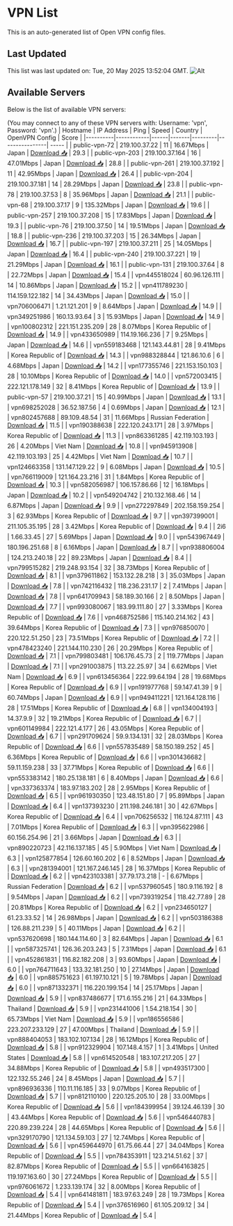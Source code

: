 # VPN List

This is an auto-generated list of Open VPN config files.

## Last Updated

This list was last updated on: Tue, 20 May 2025 13:52:04 GMT.
![Alt](https://repobeats.axiom.co/api/embed/186b98318ef1479477931607c1ad7d823f12451f.svg "Repobeats analytics image")

## Available Servers

Below is the list of available VPN servers:

(You may connect to any of these VPN servers with: Username: 'vpn', Password: 'vpn'.)
| Hostname | IP Address | Ping | Speed | Country | OpenVPN Config | Score |
|----------|------------|------|-------|---------|----------------| ----- |
| public-vpn-72 | 219.100.37.22 | 11 | 16.67Mbps | Japan | [Download 📥](./configs/server_0_JP.ovpn) | 29.3 |
| public-vpn-203 | 219.100.37.164 | 16 | 47.01Mbps | Japan | [Download 📥](./configs/server_1_JP.ovpn) | 28.8 |
| public-vpn-261 | 219.100.37.192 | 11 | 42.95Mbps | Japan | [Download 📥](./configs/server_2_JP.ovpn) | 26.4 |
| public-vpn-204 | 219.100.37.181 | 14 | 28.29Mbps | Japan | [Download 📥](./configs/server_3_JP.ovpn) | 23.8 |
| public-vpn-78 | 219.100.37.53 | 8 | 35.96Mbps | Japan | [Download 📥](./configs/server_4_JP.ovpn) | 21.1 |
| public-vpn-68 | 219.100.37.17 | 9 | 135.32Mbps | Japan | [Download 📥](./configs/server_5_JP.ovpn) | 19.6 |
| public-vpn-257 | 219.100.37.208 | 15 | 17.83Mbps | Japan | [Download 📥](./configs/server_6_JP.ovpn) | 19.3 |
| public-vpn-76 | 219.100.37.50 | 14 | 19.51Mbps | Japan | [Download 📥](./configs/server_7_JP.ovpn) | 18.8 |
| public-vpn-236 | 219.100.37.203 | 15 | 26.34Mbps | Japan | [Download 📥](./configs/server_8_JP.ovpn) | 16.7 |
| public-vpn-197 | 219.100.37.211 | 25 | 14.05Mbps | Japan | [Download 📥](./configs/server_9_JP.ovpn) | 16.4 |
| public-vpn-240 | 219.100.37.221 | 19 | 21.29Mbps | Japan | [Download 📥](./configs/server_10_JP.ovpn) | 16.1 |
| public-vpn-131 | 219.100.37.64 | 8 | 22.72Mbps | Japan | [Download 📥](./configs/server_11_JP.ovpn) | 15.4 |
| vpn445518024 | 60.96.126.111 | 14 | 10.86Mbps | Japan | [Download 📥](./configs/server_12_JP.ovpn) | 15.2 |
| vpn411789230 | 114.159.122.182 | 14 | 34.43Mbps | Japan | [Download 📥](./configs/server_13_JP.ovpn) | 15.0 |
| vpn706006471 | 1.21.121.201 | 9 | 8.64Mbps | Japan | [Download 📥](./configs/server_14_JP.ovpn) | 14.9 |
| vpn349251986 | 160.13.93.64 | 3 | 15.93Mbps | Japan | [Download 📥](./configs/server_15_JP.ovpn) | 14.9 |
| vpn100802312 | 221.151.235.209 | 28 | 8.07Mbps | Korea Republic of | [Download 📥](./configs/server_16_KR.ovpn) | 14.9 |
| vpn433650989 | 114.19.166.236 | 7 | 9.25Mbps | Japan | [Download 📥](./configs/server_17_JP.ovpn) | 14.6 |
| vpn559183468 | 121.143.44.81 | 28 | 9.41Mbps | Korea Republic of | [Download 📥](./configs/server_18_KR.ovpn) | 14.3 |
| vpn988328844 | 121.86.10.6 | 6 | 4.68Mbps | Japan | [Download 📥](./configs/server_19_JP.ovpn) | 14.2 |
| vpn177355746 | 221.153.150.103 | 28 | 10.10Mbps | Korea Republic of | [Download 📥](./configs/server_20_KR.ovpn) | 14.0 |
| vpn572003415 | 222.121.178.149 | 32 | 8.41Mbps | Korea Republic of | [Download 📥](./configs/server_21_KR.ovpn) | 13.9 |
| public-vpn-57 | 219.100.37.21 | 15 | 40.99Mbps | Japan | [Download 📥](./configs/server_22_JP.ovpn) | 13.1 |
| vpn698252028 | 36.52.187.56 | 4 | 0.69Mbps | Japan | [Download 📥](./configs/server_23_JP.ovpn) | 12.1 |
| vpn802457688 | 89.109.48.54 | 31 | 11.66Mbps | Russian Federation | [Download 📥](./configs/server_24_RU.ovpn) | 11.5 |
| vpn190388638 | 222.120.243.171 | 28 | 3.97Mbps | Korea Republic of | [Download 📥](./configs/server_25_KR.ovpn) | 11.3 |
| vpn863361285 | 42.119.103.193 | 26 | 4.20Mbps | Viet Nam | [Download 📥](./configs/server_26_VN.ovpn) | 10.8 |
| vpn945913908 | 42.119.103.193 | 25 | 4.42Mbps | Viet Nam | [Download 📥](./configs/server_27_VN.ovpn) | 10.7 |
| vpn124663358 | 131.147.129.22 | 9 | 6.08Mbps | Japan | [Download 📥](./configs/server_28_JP.ovpn) | 10.5 |
| vpn766119009 | 121.164.23.216 | 31 | 1.84Mbps | Korea Republic of | [Download 📥](./configs/server_29_KR.ovpn) | 10.3 |
| vpn582056987 | 106.157.86.66 | 12 | 16.18Mbps | Japan | [Download 📥](./configs/server_30_JP.ovpn) | 10.2 |
| vpn549204742 | 210.132.168.46 | 14 | 6.87Mbps | Japan | [Download 📥](./configs/server_31_JP.ovpn) | 9.9 |
| vpn272297849 | 202.158.159.254 | 3 | 62.93Mbps | Korea Republic of | [Download 📥](./configs/server_32_KR.ovpn) | 9.7 |
| vpn397399001 | 211.105.35.195 | 28 | 3.42Mbps | Korea Republic of | [Download 📥](./configs/server_33_KR.ovpn) | 9.4 |
| 2i6 | 1.66.33.45 | 27 | 5.69Mbps | Japan | [Download 📥](./configs/server_34_JP.ovpn) | 9.0 |
| vpn543967449 | 180.196.251.68 | 8 | 6.16Mbps | Japan | [Download 📥](./configs/server_35_JP.ovpn) | 8.7 |
| vpn938806004 | 124.213.240.18 | 22 | 89.23Mbps | Japan | [Download 📥](./configs/server_36_JP.ovpn) | 8.4 |
| vpn799515282 | 219.248.93.154 | 32 | 38.73Mbps | Korea Republic of | [Download 📥](./configs/server_37_KR.ovpn) | 8.1 |
| vpn379611862 | 153.132.28.218 | 3 | 35.03Mbps | Japan | [Download 📥](./configs/server_38_JP.ovpn) | 7.8 |
| vpn742116432 | 118.236.231.17 | 2 | 7.41Mbps | Japan | [Download 📥](./configs/server_39_JP.ovpn) | 7.8 |
| vpn641709943 | 58.189.30.166 | 2 | 8.50Mbps | Japan | [Download 📥](./configs/server_40_JP.ovpn) | 7.7 |
| vpn993080067 | 183.99.111.80 | 27 | 3.33Mbps | Korea Republic of | [Download 📥](./configs/server_41_KR.ovpn) | 7.6 |
| vpn468752586 | 115.140.214.162 | 43 | 39.64Mbps | Korea Republic of | [Download 📥](./configs/server_42_KR.ovpn) | 7.3 |
| vpn976850070 | 220.122.51.250 | 23 | 73.51Mbps | Korea Republic of | [Download 📥](./configs/server_43_KR.ovpn) | 7.2 |
| vpn478423240 | 221.144.110.230 | 26 | 20.29Mbps | Korea Republic of | [Download 📥](./configs/server_44_KR.ovpn) | 7.1 |
| vpn799803481 | 106.176.45.73 | 2 | 119.77Mbps | Japan | [Download 📥](./configs/server_45_JP.ovpn) | 7.1 |
| vpn291003875 | 113.22.25.97 | 34 | 6.62Mbps | Viet Nam | [Download 📥](./configs/server_46_VN.ovpn) | 6.9 |
| vpn613456364 | 222.99.64.194 | 28 | 19.68Mbps | Korea Republic of | [Download 📥](./configs/server_47_KR.ovpn) | 6.9 |
| vpn191977768 | 59.147.41.39 | 9 | 60.74Mbps | Japan | [Download 📥](./configs/server_48_JP.ovpn) | 6.9 |
| vpn949411221 | 121.164.128.116 | 28 | 17.51Mbps | Korea Republic of | [Download 📥](./configs/server_49_KR.ovpn) | 6.8 |
| vpn134004193 | 14.37.9.9 | 32 | 19.21Mbps | Korea Republic of | [Download 📥](./configs/server_50_KR.ovpn) | 6.7 |
| vpn601149984 | 222.121.4.177 | 26 | 43.05Mbps | Korea Republic of | [Download 📥](./configs/server_51_KR.ovpn) | 6.7 |
| vpn291709624 | 59.9.134.131 | 32 | 28.03Mbps | Korea Republic of | [Download 📥](./configs/server_52_KR.ovpn) | 6.6 |
| vpn557835489 | 58.150.189.252 | 45 | 6.36Mbps | Korea Republic of | [Download 📥](./configs/server_53_KR.ovpn) | 6.6 |
| vpn301436682 | 59.11.159.238 | 33 | 37.71Mbps | Korea Republic of | [Download 📥](./configs/server_54_KR.ovpn) | 6.6 |
| vpn553383142 | 180.25.138.181 | 6 | 8.40Mbps | Japan | [Download 📥](./configs/server_55_JP.ovpn) | 6.6 |
| vpn337363374 | 183.97.183.202 | 28 | 2.95Mbps | Korea Republic of | [Download 📥](./configs/server_56_KR.ovpn) | 6.5 |
| vpn961930350 | 123.48.151.80 | 7 | 95.89Mbps | Japan | [Download 📥](./configs/server_57_JP.ovpn) | 6.4 |
| vpn137393230 | 211.198.246.181 | 30 | 42.67Mbps | Korea Republic of | [Download 📥](./configs/server_58_KR.ovpn) | 6.4 |
| vpn706256532 | 116.124.87.111 | 43 | 7.01Mbps | Korea Republic of | [Download 📥](./configs/server_59_KR.ovpn) | 6.3 |
| vpn395622986 | 60.156.254.96 | 21 | 3.66Mbps | Japan | [Download 📥](./configs/server_60_JP.ovpn) | 6.3 |
| vpn890220723 | 42.116.137.185 | 45 | 5.90Mbps | Viet Nam | [Download 📥](./configs/server_61_VN.ovpn) | 6.3 |
| vpn125877854 | 126.60.160.202 | 6 | 8.52Mbps | Japan | [Download 📥](./configs/server_62_JP.ovpn) | 6.3 |
| vpn281394001 | 121.167.246.145 | 28 | 16.37Mbps | Korea Republic of | [Download 📥](./configs/server_63_KR.ovpn) | 6.2 |
| vpn423103381 | 37.79.173.218 | - | 6.67Mbps | Russian Federation | [Download 📥](./configs/server_64_RU.ovpn) | 6.2 |
| vpn537960545 | 180.9.116.192 | 8 | 9.54Mbps | Japan | [Download 📥](./configs/server_65_JP.ovpn) | 6.2 |
| vpn739319254 | 118.42.77.89 | 28 | 20.81Mbps | Korea Republic of | [Download 📥](./configs/server_66_KR.ovpn) | 6.2 |
| vpn234650127 | 61.23.33.52 | 14 | 26.98Mbps | Japan | [Download 📥](./configs/server_67_JP.ovpn) | 6.2 |
| vpn503186388 | 126.88.211.239 | 5 | 40.11Mbps | Japan | [Download 📥](./configs/server_68_JP.ovpn) | 6.2 |
| vpn537620698 | 180.144.114.60 | 3 | 82.64Mbps | Japan | [Download 📥](./configs/server_69_JP.ovpn) | 6.1 |
| vpn587325741 | 126.36.203.243 | 5 | 7.31Mbps | Japan | [Download 📥](./configs/server_70_JP.ovpn) | 6.1 |
| vpn452861831 | 116.82.182.208 | 3 | 93.60Mbps | Japan | [Download 📥](./configs/server_71_JP.ovpn) | 6.0 |
| vpn764711643 | 133.32.181.250 | 10 | 27.14Mbps | Japan | [Download 📥](./configs/server_72_JP.ovpn) | 6.0 |
| vpn885751623 | 61.197.10.121 | 5 | 19.78Mbps | Japan | [Download 📥](./configs/server_73_JP.ovpn) | 6.0 |
| vpn871332371 | 116.220.199.154 | 14 | 25.17Mbps | Japan | [Download 📥](./configs/server_74_JP.ovpn) | 5.9 |
| vpn837486677 | 171.6.155.216 | 21 | 64.33Mbps | Thailand | [Download 📥](./configs/server_75_TH.ovpn) | 5.9 |
| vpn231441006 | 1.54.218.154 | 30 | 65.73Mbps | Viet Nam | [Download 📥](./configs/server_76_VN.ovpn) | 5.9 |
| vpn186556586 | 223.207.233.129 | 27 | 47.00Mbps | Thailand | [Download 📥](./configs/server_77_TH.ovpn) | 5.9 |
| vpn888404053 | 183.102.107.134 | 28 | 16.12Mbps | Korea Republic of | [Download 📥](./configs/server_78_KR.ovpn) | 5.8 |
| vpn912329904 | 107.148.4.157 | 1 | 3.41Mbps | United States | [Download 📥](./configs/server_79_US.ovpn) | 5.8 |
| vpn614520548 | 183.107.217.205 | 27 | 34.88Mbps | Korea Republic of | [Download 📥](./configs/server_80_KR.ovpn) | 5.8 |
| vpn493517300 | 122.132.55.246 | 24 | 8.45Mbps | Japan | [Download 📥](./configs/server_81_JP.ovpn) | 5.7 |
| vpn896936336 | 110.11.116.185 | 33 | 9.07Mbps | Korea Republic of | [Download 📥](./configs/server_82_KR.ovpn) | 5.7 |
| vpn812110100 | 220.125.205.10 | 28 | 33.00Mbps | Korea Republic of | [Download 📥](./configs/server_83_KR.ovpn) | 5.6 |
| vpn184399954 | 39.124.46.139 | 30 | 43.44Mbps | Korea Republic of | [Download 📥](./configs/server_84_KR.ovpn) | 5.6 |
| vpn546440783 | 220.89.239.224 | 28 | 44.65Mbps | Korea Republic of | [Download 📥](./configs/server_85_KR.ovpn) | 5.6 |
| vpn329170790 | 121.134.59.103 | 27 | 12.74Mbps | Korea Republic of | [Download 📥](./configs/server_86_KR.ovpn) | 5.6 |
| vpn459644970 | 61.75.66.44 | 27 | 34.04Mbps | Korea Republic of | [Download 📥](./configs/server_87_KR.ovpn) | 5.5 |
| vpn784353911 | 123.214.51.62 | 37 | 82.87Mbps | Korea Republic of | [Download 📥](./configs/server_88_KR.ovpn) | 5.5 |
| vpn664163825 | 119.197.163.60 | 30 | 27.24Mbps | Korea Republic of | [Download 📥](./configs/server_89_KR.ovpn) | 5.5 |
| vpn976061672 | 1.233.139.174 | 32 | 8.00Mbps | Korea Republic of | [Download 📥](./configs/server_90_KR.ovpn) | 5.4 |
| vpn641481811 | 183.97.63.249 | 28 | 19.73Mbps | Korea Republic of | [Download 📥](./configs/server_91_KR.ovpn) | 5.4 |
| vpn376516960 | 61.105.209.12 | 34 | 21.44Mbps | Korea Republic of | [Download 📥](./configs/server_92_KR.ovpn) | 5.4 |
